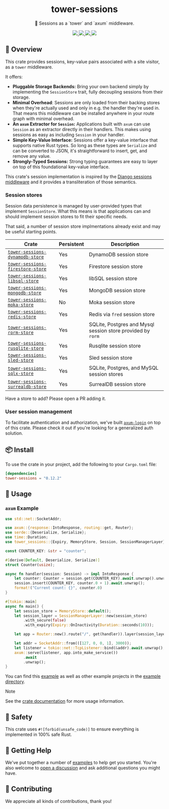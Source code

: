 <h1 align="center">
    tower-sessions
</h1>

<p align="center">
    🥠 Sessions as a `tower` and `axum` middleware.
</p>

<div align="center">
    <a href="https://crates.io/crates/tower-sessions">
        <img src="https://img.shields.io/crates/v/tower-sessions.svg" />
    </a>
    <a href="https://docs.rs/tower-sessions">
        <img src="https://docs.rs/tower-sessions/badge.svg" />
    </a>
    <a href="https://github.com/maxcountryman/tower-sessions/actions/workflows/rust.yml">
        <img src="https://github.com/maxcountryman/tower-sessions/actions/workflows/rust.yml/badge.svg" />
    </a>
    <a href="https://codecov.io/gh/maxcountryman/tower-sessions" > 
        <img src="https://codecov.io/gh/maxcountryman/tower-sessions/graph/badge.svg?token=74POF0TJDN"/> 
    </a>
</div>

## 🎨 Overview

This crate provides sessions, key-value pairs associated with a site
visitor, as a `tower` middleware.

It offers:

- **Pluggable Storage Backends:** Bring your own backend simply by
  implementing the `SessionStore` trait, fully decoupling sessions from their
  storage.
- **Minimal Overhead**: Sessions are only loaded from their backing stores
  when they're actually used and only in e.g. the handler they're used in.
  That means this middleware can be installed anywhere in your route
  graph with minimal overhead.
- **An `axum` Extractor for `Session`:** Applications built with `axum`
  can use `Session` as an extractor directly in their handlers. This makes
  using sessions as easy as including `Session` in your handler.
- **Simple Key-Value Interface:** Sessions offer a key-value interface that
  supports native Rust types. So long as these types are `Serialize` and can
  be converted to JSON, it's straightforward to insert, get, and remove any
  value.
- **Strongly-Typed Sessions:** Strong typing guarantees are easy to layer on
  top of this foundational key-value interface.

This crate's session implementation is inspired by the [Django sessions middleware](https://docs.djangoproject.com/en/4.2/topics/http/sessions) and it provides a transliteration of those semantics.

### Session stores

Session data persistence is managed by user-provided types that implement
`SessionStore`. What this means is that applications can and should
implement session stores to fit their specific needs.

That said, a number of session store implmentations already exist and may be
useful starting points.

| Crate                                                                                                            | Persistent | Description                                                 |
| ---------------------------------------------------------------------------------------------------------------- | ---------- | ----------------------------------------------------------- |
| [`tower-sessions-dynamodb-store`](https://github.com/necrobious/tower-sessions-dynamodb-store)                   | Yes        | DynamoDB session store                                      |
| [`tower-sessions-firestore-store`](https://github.com/AtTheTavern/tower-sessions-firestore-store)                | Yes        | Firestore session store                                     |
| [`tower-sessions-libsql-store`](https://github.com/daybowbow-dev/tower-sessions-libsql-store)                    | Yes        | libSQL session store                                        |
| [`tower-sessions-mongodb-store`](https://github.com/maxcountryman/tower-sessions-stores/tree/main/mongodb-store) | Yes        | MongoDB session store                                       |
| [`tower-sessions-moka-store`](https://github.com/maxcountryman/tower-sessions-stores/tree/main/moka-store)       | No         | Moka session store                                          |
| [`tower-sessions-redis-store`](https://github.com/maxcountryman/tower-sessions-stores/tree/main/redis-store)     | Yes        | Redis via `fred` session store                              |
| [`tower-sessions-rorm-store`](https://github.com/rorm-orm/tower-sessions-rorm-store)                             | Yes        | SQLite, Postgres and Mysql session store provided by `rorm` |
| [`tower-sessions-rusqlite-store`](https://github.com/patte/tower-sessions-rusqlite-store)                        | Yes        | Rusqlite session store                                      |
| [`tower-sessions-sled-store`](https://github.com/Zatzou/tower-sessions-sled-store)                               | Yes        | Sled session store                                          |
| [`tower-sessions-sqlx-store`](https://github.com/maxcountryman/tower-sessions-stores/tree/main/sqlx-store)       | Yes        | SQLite, Postgres, and MySQL session stores                  |
| [`tower-sessions-surrealdb-store`](https://github.com/rynoV/tower-sessions-surrealdb-store)                      | Yes        | SurrealDB session store                                     |

Have a store to add? Please open a PR adding it.

### User session management

To facilitate authentication and authorization, we've built [`axum-login`](https://github.com/maxcountryman/axum-login) on top of this crate. Please check it out if you're looking for a generalized auth solution.

## 📦 Install

To use the crate in your project, add the following to your `Cargo.toml` file:

```toml
[dependencies]
tower-sessions = "0.12.2"
```

## 🤸 Usage

### `axum` Example

```rust
use std::net::SocketAddr;

use axum::{response::IntoResponse, routing::get, Router};
use serde::{Deserialize, Serialize};
use time::Duration;
use tower_sessions::{Expiry, MemoryStore, Session, SessionManagerLayer};

const COUNTER_KEY: &str = "counter";

#[derive(Default, Deserialize, Serialize)]
struct Counter(usize);

async fn handler(session: Session) -> impl IntoResponse {
    let counter: Counter = session.get(COUNTER_KEY).await.unwrap().unwrap_or_default();
    session.insert(COUNTER_KEY, counter.0 + 1).await.unwrap();
    format!("Current count: {}", counter.0)
}

#[tokio::main]
async fn main() {
    let session_store = MemoryStore::default();
    let session_layer = SessionManagerLayer::new(session_store)
        .with_secure(false)
        .with_expiry(Expiry::OnInactivity(Duration::seconds(10)));

    let app = Router::new().route("/", get(handler)).layer(session_layer);

    let addr = SocketAddr::from(([127, 0, 0, 1], 3000));
    let listener = tokio::net::TcpListener::bind(&addr).await.unwrap();
    axum::serve(listener, app.into_make_service())
        .await
        .unwrap();
}
```

You can find this [example][counter-example] as well as other example projects in the [example directory][examples].

> [!NOTE]
> See the [crate documentation][docs] for more usage information.

## 🦺 Safety

This crate uses `#![forbid(unsafe_code)]` to ensure everything is implemented in 100% safe Rust.

## 🛟 Getting Help

We've put together a number of [examples][examples] to help get you started. You're also welcome to [open a discussion](https://github.com/maxcountryman/tower-sessions/discussions/new?category=q-a) and ask additional questions you might have.

## 👯 Contributing

We appreciate all kinds of contributions, thank you!

[counter-example]: https://github.com/maxcountryman/tower-sessions/tree/main/examples/counter.rs
[examples]: https://github.com/maxcountryman/tower-sessions/tree/main/examples
[docs]: https://docs.rs/tower-sessions
